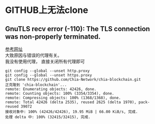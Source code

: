 # GITHUB上无法clone
## GnuTLS recv error (-110): The TLS connection was non-properly terminated.  
[参考网址](https://blog.frytea.com/archives/421/)  
大致原因与错误的代理有关。  
我没有使用代理， 直接关闭所有代理即可  
``` 
git config --global --unset http.proxy
git config --global --unset https.proxy
git clone https://github.com/Chia-Network/chia-blockchain.git
正克隆到 'chia-blockchain'...
remote: Enumerating objects: 42426, done.
remote: Counting objects: 100% (3354/3354), done.
remote: Compressing objects: 100% (1368/1368), done.
remote: Total 42426 (delta 2535), reused 2625 (delta 1970), pack-reused 39072
接收对象中: 100% (42426/42426), 19.95 MiB | 66.00 KiB/s, 完成.
处理 delta 中: 100% (32415/32415), 完成.
```
